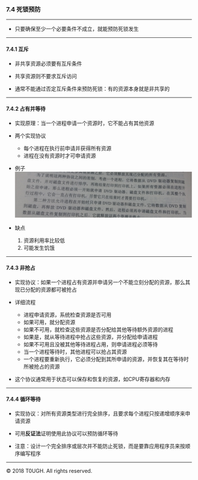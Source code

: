 ### 7.4 死锁预防
---
- 只要确保至少一个必要条件不成立，就能预防死锁发生
---
#### 7.4.1 互斥

- 非共享资源必须要有互斥条件

- 共享资源则不要求互斥访问

- 通常不能通过否定互斥条件来预防死锁：有的资源本身就是非共享的
---
#### 7.4.2 占有并等待

- 实现原理：当一个进程申请一个资源时，它不能占有其他资源

- 两个实现协议
    - 每个进程在执行前申请并获得所有资源
    - 进程在没有资源时才可申请资源

- 例子
![](resource/占有并等待Exp.jpg)

- 缺点
    1. 资源利用率比较低
    2. 可能发生饥饿
---
#### 7.4.3 非抢占

- 实现协议：如果一个进程占有资源并申请另一个不能立刻分配的资源，那么其现已分配的资源都可被抢占

- 详细流程
    - 进程申请资源，系统检查资源是否可用
    - 如果可用，就分配资源
    - 如果不可用，就检查这些资源是否分配给其他等待额外资源的进程
    - 如果是，就从等待进程中抢占这些资源，并分配给申请进程
    - 如果不可用且没被其他等待进程占用，则申请进程必须等待
    - 当一个进程等待时，其他进程可以抢占其资源
    - 一个进程要重新执行，它必须分配到其所申请的资源，并恢复其在等待时所被抢占的资源

- 这个协议通常用于状态可以保存和恢复的资源，如CPU寄存器和内存
---
#### 7.4.4 循环等待

- 实现协议：对所有资源类型进行完全排序，且要求每个进程只按递增顺序来申请资源

- 可用**反证法**证明使用此协议可以预防循环等待 

- 注意：设计一个完全排序或层次并不能防止死锁，而是要靠应用程序员来按顺序编写程序
---
&copy; 2018 T0UGH. All rights reserved. 